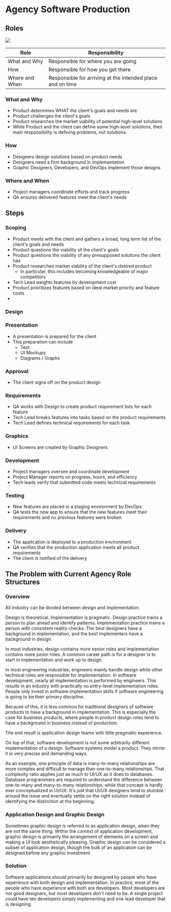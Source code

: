 # Agency Software Production

## Roles

![](E:\dev\software-production\images\roles.svg)

| Role           | Responsibility                                             |
| -------------- | ---------------------------------------------------------- |
| What and Why   | Responsible for where you are going                        |
| How            | Responsible for how you get there                          |
| Where and When | Responsible for arriving at the intended place and on time |



### What and Why

* Product determines WHAT the client's goals and needs are
* Product challenges the client's goals
* Product researches the market viability of potential high-level solutions
* While Product and the client can define some high-level solutions, their main responsibility is defining problems, not solutions.

### How

* Designers design solutions based on product needs
* Designers need a firm background in implementation
* Graphic Designers, Developers, and DevOps implement those designs

### Where and When

* Project managers coordinate efforts and track progress
* QA ensures delivered features meet the client's needs

## Steps

### Scoping

* Product meets with the client and gathers a broad, long term list of the client's goals and needs
* Product questions the viability of the client's goals
* Product questions the viability of any presupposed solutions the client has
* Product researches market viability of the client's desired product
  * In particular, this includes becoming knowledgeable of major competitors
* Tech Lead weights features by development cost
* Product prioritizes features based on ideal market priority and feature costs
* 

### Design

### Presentation

* A presentation is prepared for the client
* This preparation can include
  * Text
  * UI Mockups
  * Diagrams / Graphs

### Approval

* The client signs off on the product design

### Requirements

* QA works with Design to create product requirement lists for each feature
* Tech Lead breaks features into tasks based on the product requirements
* Tech Lead defines technical requirements for each task

### Graphics

* UI Screens are created by Graphic Designers

### Development

* Project managers oversee and coordinate development
* Project Manager reports on progress, hours, and efficiency
* Tech leads verify that submitted code meets technical requirements

### Testing

* New features are placed in a staging environment by DevOps
* QA tests the new app to ensure that the new features meet their requirements and no previous features were broken

### Delivery

* The application is deployed to a production environment
* QA verifies that the production application meets all product requirements
* The client is notified of the delivery

## The Problem with Current Agency Role Structures

### Overview

All industry can be divided between design and implementation.

Design is theoretical.  Implementation is pragmatic.  Design practice trains a person to plan ahead and identify patterns.  Implementation practice trains a person with consistent reality checks.  The best designers have a background in implementation, and the best implementers have a background in design.

In most industries, design contains more senior roles and implementation contains more junior roles.  A common career path is for a designer is to start in implementation and work up to design.

In most engineering industries, engineers mainly handle design while other technical roles are responsible for implementation.  In software development, nearly all implementation is performed by engineers.  This results in an industry with practically no entry-level implementation roles.  People only invest in software implementation skills if software engineering is going to be their primary discipline.

Because of this, it is less common for traditional designers of software products to have a background in implementation.  This is especially the case for business products, where people in product design roles tend to have a background in business instead of production.

The end result is application design teams with little pragmatic experience.

On top of that, software development is not some arbitrarily different implementation of a design.  Software systems *model* a product.  They mirror it in very precise and demanding ways.

As an example, one principle of data is many-to-many relationships are more complex and difficult to manage than one-to-many relationships.  That complexity ratio applies just as much to UI/UX as it does to databases.  Database programmers are required to understand the difference between one-to-many and many-to-many relationships, while that concept is hardly ever conceptualized in UI/UX.  It's just that UI/UX designers tend to stumble around the issue and eventually settle on the right solution instead of identifying the distinction at the beginning.

### Application Design and Graphic Design

Sometimes graphic design is referred to as application design, when they are not the same thing.  Within the context of application development, graphic design is primarily the arrangement of elements on a screen and making a UI look aesthetically pleasing.  Graphic design can be considered a subset of application design, though the bulk of an application can be designed before any graphic investment.

### Solution

Software applications should primarily be designed by people who have experience with both design and implementation.  In practice, most of the people who have experience with both are developers.  Most developers are not good designers, but most developers don't need to be.  A single project could have ten developers simply implementing and one lead developer that is designing.
